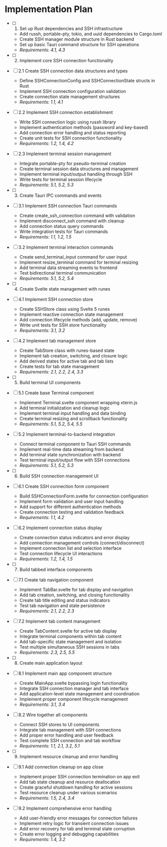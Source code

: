 # Implementation Plan

- [ ] 1. Set up Rust dependencies and SSH infrastructure
  - Add russh, portable-pty, tokio, and uuid dependencies to Cargo.toml
  - Create SSH manager module structure in Rust backend
  - Set up basic Tauri command structure for SSH operations
  - _Requirements: 4.1, 4.3_

- [ ] 2. Implement core SSH connection functionality
- [ ] 2.1 Create SSH connection data structures and types
  - Define SSHConnectionConfig and SSHConnectionState structs in Rust
  - Implement SSH connection configuration validation
  - Create connection state management structures
  - _Requirements: 1.1, 4.1_

- [ ] 2.2 Implement SSH connection establishment
  - Write SSH connection logic using russh library
  - Implement authentication methods (password and key-based)
  - Add connection error handling and status reporting
  - Create unit tests for SSH connection functionality
  - _Requirements: 1.2, 1.4, 4.2_

- [ ] 2.3 Implement terminal session management
  - Integrate portable-pty for pseudo-terminal creation
  - Create terminal session data structures and management
  - Implement terminal input/output handling through SSH
  - Write tests for terminal session lifecycle
  - _Requirements: 5.1, 5.2, 5.3_

- [ ] 3. Create Tauri IPC commands and events
- [ ] 3.1 Implement SSH connection Tauri commands
  - Create create_ssh_connection command with validation
  - Implement disconnect_ssh command with cleanup
  - Add connection status query commands
  - Write integration tests for Tauri commands
  - _Requirements: 1.1, 1.2, 1.5_

- [ ] 3.2 Implement terminal interaction commands
  - Create send_terminal_input command for user input
  - Implement resize_terminal command for terminal resizing
  - Add terminal data streaming events to frontend
  - Test bidirectional terminal communication
  - _Requirements: 5.1, 5.2, 5.4_

- [ ] 4. Create Svelte state management with runes
- [ ] 4.1 Implement SSH connection store
  - Create SSHStore class using Svelte 5 runes
  - Implement reactive connection state management
  - Add connection lifecycle methods (add, update, remove)
  - Write unit tests for SSH store functionality
  - _Requirements: 3.1, 3.2_

- [ ] 4.2 Implement tab management store
  - Create TabStore class with runes-based state
  - Implement tab creation, switching, and closure logic
  - Add derived states for active tab and tab lists
  - Create tests for tab state management
  - _Requirements: 2.1, 2.2, 2.4, 3.3_

- [ ] 5. Build terminal UI components
- [ ] 5.1 Create base Terminal component
  - Implement Terminal.svelte component wrapping xterm.js
  - Add terminal initialization and cleanup logic
  - Implement terminal input handling and data binding
  - Create terminal resizing and scrollback functionality
  - _Requirements: 5.1, 5.2, 5.4, 5.5_

- [ ] 5.2 Implement terminal-to-backend integration
  - Connect terminal component to Tauri SSH commands
  - Implement real-time data streaming from backend
  - Add terminal state synchronization with backend
  - Test terminal input/output flow with SSH connections
  - _Requirements: 5.1, 5.2, 5.3_

- [ ] 6. Build SSH connection management UI
- [ ] 6.1 Create SSH connection form component
  - Build SSHConnectionForm.svelte for connection configuration
  - Implement form validation and user input handling
  - Add support for different authentication methods
  - Create connection testing and validation feedback
  - _Requirements: 1.1, 4.2_

- [ ] 6.2 Implement connection status display
  - Create connection status indicators and error display
  - Add connection management controls (connect/disconnect)
  - Implement connection list and selection interface
  - Test connection lifecycle UI interactions
  - _Requirements: 1.2, 1.4, 1.5_

- [ ] 7. Build tabbed interface components
- [ ] 7.1 Create tab navigation component
  - Implement TabBar.svelte for tab display and navigation
  - Add tab creation, switching, and closing functionality
  - Create tab title editing and status indicators
  - Test tab navigation and state persistence
  - _Requirements: 2.1, 2.2, 2.3_

- [ ] 7.2 Implement tab content management
  - Create TabContent.svelte for active tab display
  - Integrate terminal components within tab content
  - Add tab-specific state management and isolation
  - Test multiple simultaneous SSH sessions in tabs
  - _Requirements: 2.3, 2.5, 5.5_

- [ ] 8. Create main application layout
- [ ] 8.1 Implement main app component structure
  - Create MainApp.svelte bypassing login functionality
  - Integrate SSH connection manager and tab interface
  - Add application-level state management and coordination
  - Implement proper component lifecycle management
  - _Requirements: 3.1, 3.4_

- [ ] 8.2 Wire together all components
  - Connect SSH stores to UI components
  - Integrate tab management with SSH connections
  - Add proper error handling and user feedback
  - Test complete SSH connection and tab workflow
  - _Requirements: 1.1, 2.1, 3.2, 5.1_

- [ ] 9. Implement resource cleanup and error handling
- [ ] 9.1 Add connection cleanup on app close
  - Implement proper SSH connection termination on app exit
  - Add tab state cleanup and resource deallocation
  - Create graceful shutdown handling for active sessions
  - Test resource cleanup under various scenarios
  - _Requirements: 1.5, 2.4, 3.4_

- [ ] 9.2 Implement comprehensive error handling
  - Add user-friendly error messages for connection failures
  - Implement retry logic for transient connection issues
  - Add error recovery for tab and terminal state corruption
  - Create error logging and debugging capabilities
  - _Requirements: 1.4, 3.2_